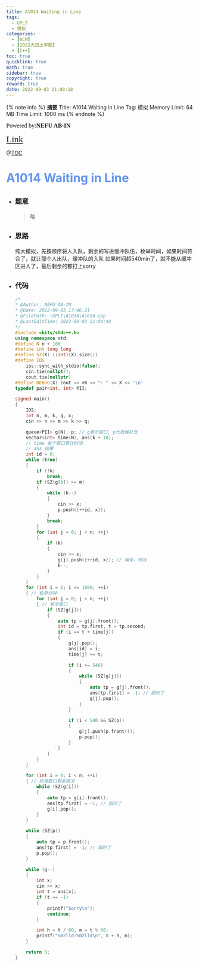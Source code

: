 ```yaml
---
title: A1014 Waiting in Line
tags:
  - GPLT
  - 模拟
categories:
  - [ACM] 
  - [2022大四上学期] 
  - [C++]
toc: true
quicklink: true
math: true
sidebar: true
copyright: true
reward: true
date: 2022-09-03 21:09:18
---
```



{% note info %}
**摘要**
Title: A1014 Waiting in Line
Tag: 模拟
Memory Limit: 64 MB
Time Limit: 1000 ms
{% endnote %}
<!-- more -->

<font size=3 face=楷体>Powered by:**NEFU AB-IN**</font>

<font color=#FFA500 size=5 face=楷体>[Link](https://pintia.cn/problem-sets/994805342720868352/problems/994805498207911936)</font>

@[TOC](文章目录)

# <font color=#6495ED size=6>A1014 Waiting in Line</font>

* ## <font size=4 face=粗体>题意</font>

  > 略

* ## <font size=4 face=粗体>思路</font>

  纯大模拟，先按顺序将人入队，剩余的写进缓冲队伍，枚举时间，如果时间符合了，就让那个人出队，缓冲队的入队
  如果时间超540min了，就不能从缓冲区进人了，最后剩余的都打上sorry

* ## <font size=4 face=粗体>代码</font>

  ```cpp
  /*
  * @Author: NEFU AB-IN
  * @Date: 2022-09-03 17:46:21
  * @FilePath: \GPLT\A1014\A1014.cpp
  * @LastEditTime: 2022-09-03 21:04:44
  */
  #include <bits/stdc++.h>
  using namespace std;
  #define N n + 100
  #define int long long
  #define SZ(X) ((int)(X).size())
  #define IOS                                                                                                            \
      ios::sync_with_stdio(false);                                                                                       \
      cin.tie(nullptr);                                                                                                  \
      cout.tie(nullptr)
  #define DEBUG(X) cout << #X << ": " << X << '\n'
  typedef pair<int, int> PII;

  signed main()
  {
      IOS;
      int n, m, k, q, x;
      cin >> n >> m >> k >> q;

      queue<PII> g[N], p; // g表示窗口, p代表候补处
      vector<int> time(N), ans(k + 10);
      // time 每个窗口累计时间
      // ans 结果
      int id = 0;
      while (true)
      {
          if (!k)
              break;
          if (SZ(g[0]) >= m)
          {
              while (k--)
              {
                  cin >> x;
                  p.push({++id, x});
              }
              break;
          }
          for (int j = 0; j < n; ++j)
          {
              if (k)
              {
                  cin >> x;
                  g[j].push({++id, x}); // 编号，时间
                  k--;
              }
          }
      }
      for (int i = 1; i <= 1000; ++i)
      { // 枚举分钟
          for (int j = 0; j < n; ++j)
          { // 枚举窗口
              if (SZ(g[j]))
              {
                  auto tp = g[j].front();
                  int id = tp.first, t = tp.second;
                  if (i == t + time[j])
                  {
                      g[j].pop();
                      ans[id] = i;
                      time[j] += t;

                      if (i >= 540)
                      {
                          while (SZ(g[j]))
                          {
                              auto tp = g[j].front();
                              ans[tp.first] = -1; // 超时了
                              g[j].pop();
                          }
                      }

                      if (i < 540 && SZ(p))
                      {
                          g[j].push(p.front());
                          p.pop();
                      }
                  }
              }
          }
      }

      for (int i = 0; i < n; ++i)
      { // 处理窗口剩余情况
          while (SZ(g[i]))
          {
              auto tp = g[i].front();
              ans[tp.first] = -1; // 超时了
              g[i].pop();
          }
      }

      while (SZ(p))
      {
          auto tp = p.front();
          ans[tp.first] = -1; // 超时了
          p.pop();
      }

      while (q--)
      {
          int x;
          cin >> x;
          int t = ans[x];
          if (t == -1)
          {
              printf("Sorry\n");
              continue;
          }

          int h = t / 60, m = t % 60;
          printf("%02lld:%02lld\n", 8 + h, m);
      }

      return 0;
  }
  ```